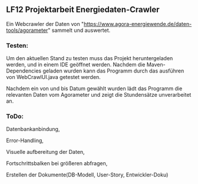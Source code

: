 ## LF12 Projektarbeit Energiedaten-Crawler
Ein Webcrawler der Daten von "https://www.agora-energiewende.de/daten-tools/agorameter" sammelt und auswertet.

### Testen:
Um den aktuellen Stand zu testen muss das Projekt heruntergeladen werden, und in einem IDE geöffnet werden.
Nachdem die Maven-Dependencies geladen wurden kann das Programm durch das ausführen von WebCrawlUI.java getestet werden.

Nachdem ein von und bis Datum gewählt wurden lädt das Programm die relevanten Daten vom Agorameter und zeigt die Stundensätze unverarbeitet an.


### ToDo:
Datenbankanbindung,

Error-Handling,

Visuelle aufbereitung der Daten,

Fortschrittsbalken bei größeren abfragen,

Erstellen der Dokumente(DB-Modell, User-Story, Entwickler-Doku)